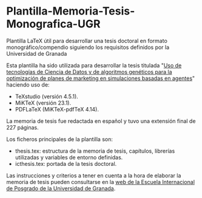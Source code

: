 # Plantilla-Memoria-Tesis-Monografica-UGR
Plantilla LaTeX útil para desarrollar una tesis doctoral en formato monográfico/compendio siguiendo los requisitos definidos por la Universidad de Granada

Esta plantilla ha sido utilizada para desarrollar la tesis titulada "[Uso de tecnologías de Ciencia de Datos y de algoritmos genéticos para la optimización de planes de marketing en simulaciones basadas en agentes](https://digibug.ugr.es/handle/10481/82090)" haciendo uso de: 

 - TeXstudio (versión 4.5.1). 
 - MiKTeX (versión 23.1).
 - PDFLaTeX (MiKTeX-pdfTeX 4.14).

La memoria de tesis fue redactada en español y tuvo una extensión final de 227 páginas. 

Los ficheros principales de la plantilla son:

- thesis.tex: estructura de la memoria de tesis, capítulos, librerías utilizadas y variables de entorno definidas. 
- icthesis.tex: portada de la tesis doctoral.

Las instrucciones y criterios a tener en cuenta a la hora de elaborar la memoria de tesis pueden consultarse en la [web de la Escuela Internacional de Posgrado de la Universidad de Granada](https://escuelaposgrado.ugr.es/doctorado/estudiantes/tesis#__doku_normas_de_elaboracion_de_la_memoria_de_tesis).

